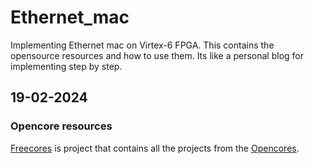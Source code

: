 # Ethernet_mac
Implementing Ethernet mac on Virtex-6 FPGA. This contains the opensource resources and how to use them. Its like a personal blog for implementing step by step.

## 19-02-2024
### Opencore resources
[Freecores](https://freecores.github.io/) is project that contains all the projects from the [Opencores](opencores.org).

